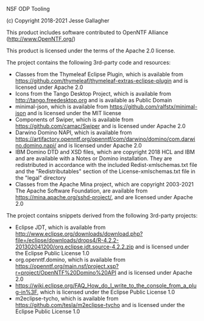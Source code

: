 NSF ODP Tooling

(c) Copyright 2018-2021 Jesse Gallagher

This product includes software contributed to
OpenNTF Alliance (http://www.OpenNTF.org/)

This product is licensed under the terms of the Apache 2.0 license.

The project contains the following 3rd-party code and resources:

- Classes from the Thymeleaf Eclipse Plugin, which is available from https://github.com/thymeleaf/thymeleaf-extras-eclipse-plugin and is licensed under Apache 2.0
- Icons from the Tango Desktop Project, which is available from http://tango.freedesktop.org and is available as Public Domain
- minimal-json, which is available from https://github.com/ralfstx/minimal-json and is licensed under the MIT license
- Components of Swiper, which is available from https://github.com/camac/Swiper and is licensed under Apache 2.0
- Darwino Domino NAPI, which is available from https://artifactory.openntf.org/openntf/com/darwino/domino/com.darwino.domino.napi/ and is licensed under Apache 2.0
- IBM Domino DTD and XSD files, which are copyright 2018 HCL and IBM and are available with a Notes or Domino installation. They are redistributed in accordance with the included Redist-xmlschemas.txt file and the "Redistributables" section of the License-xmlschemas.txt file in the "legal" directory
- Classes from the Apache Mina project, which are copyright 2003-2021 The Apache Software Foundation, are available from https://mina.apache.org/sshd-project/, and are licensed under Apache 2.0

The project contains snippets derived from the following 3rd-party projects:

- Eclipse JDT, which is available from http://www.eclipse.org/downloads/download.php?file=/eclipse/downloads/drops4/R-4.2.2-201302041200/org.eclipse.jdt.source-4.2.2.zip and is licensed under the Eclipse Public License 1.0
- org.openntf.domino, which is available from https://openntf.org/main.nsf/project.xsp?r=project/OpenNTF%20Domino%20API and is licensed under Apache 2.0
- https://wiki.eclipse.org/FAQ_How_do_I_write_to_the_console_from_a_plug-in%3F, which is licensed under the Eclipse Public License 1.0
- m2eclipse-tycho, which is available from https://github.com/tesla/m2eclipse-tycho and is licensed under the Eclipse Public License 1.0